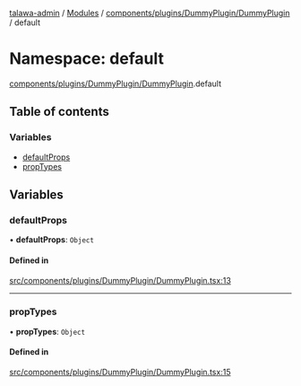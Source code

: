 [talawa-admin](../README.md) / [Modules](../modules.md) / [components/plugins/DummyPlugin/DummyPlugin](components_plugins_DummyPlugin_DummyPlugin.md) / default

# Namespace: default

[components/plugins/DummyPlugin/DummyPlugin](components_plugins_DummyPlugin_DummyPlugin.md).default

## Table of contents

### Variables

- [defaultProps](components_plugins_DummyPlugin_DummyPlugin.default.md#defaultprops)
- [propTypes](components_plugins_DummyPlugin_DummyPlugin.default.md#proptypes)

## Variables

### defaultProps

• **defaultProps**: `Object`

#### Defined in

[src/components/plugins/DummyPlugin/DummyPlugin.tsx:13](https://github.com/PalisadoesFoundation/talawa-admin/blob/b619a0d/src/components/plugins/DummyPlugin/DummyPlugin.tsx#L13)

___

### propTypes

• **propTypes**: `Object`

#### Defined in

[src/components/plugins/DummyPlugin/DummyPlugin.tsx:15](https://github.com/PalisadoesFoundation/talawa-admin/blob/b619a0d/src/components/plugins/DummyPlugin/DummyPlugin.tsx#L15)
